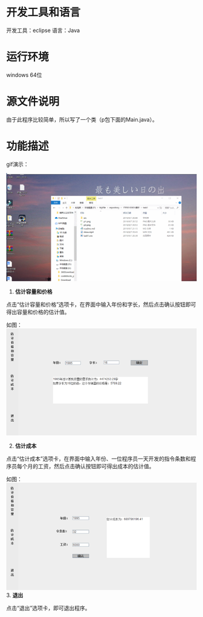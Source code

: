 # 开发工具和语言

开发工具：eclipse
语言：Java

# 运行环境

windows 64位

# 源文件说明

由于此程序比较简单，所以写了一个类（p包下面的Main.java）。

# 功能描述

gif演示：

![markdown](show.gif)

1. **估计容量和价格**

点击“估计容量和价格”选项卡，在界面中输入年份和字长，然后点击确认按钮即可得出容量和价格的估计值。

如图：
![markdown](p1.png)

2. **估计成本**

点击“估计成本”选项卡，在界面中输入年份、一位程序员一天开发的指令条数和程序员每个月的工资，然后点击确认按钮即可得出成本的估计值。

如图：
![markdown](p2.png)
3. **退出**

点击“退出”选项卡，即可退出程序。
